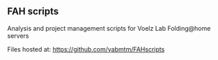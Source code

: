 ## FAH scripts

Analysis and project management scripts for Voelz Lab Folding@home servers

Files hosted at: https://github.com/yabmtm/FAHscripts
